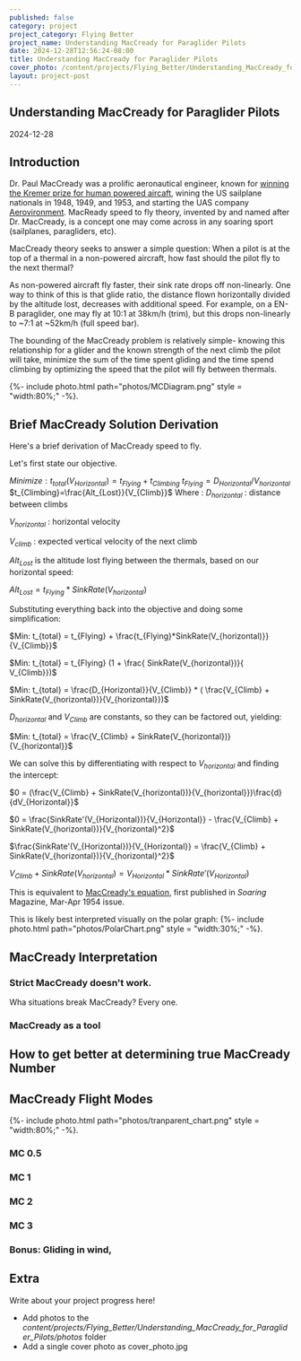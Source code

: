 ```yaml
---
published: false
category: project
project_category: Flying Better
project_name: Understanding MacCready for Paraglider Pilots
date: 2024-12-28T12:56:24-08:00
title: Understanding MacCready for Paraglider Pilots
cover_photo: /content/projects/Flying_Better/Understanding_MacCready_for_Paraglider_Pilots/photos/cover_photo.jpg
layout: project-post
---
```


## Understanding MacCready for Paraglider Pilots
2024-12-28

## Introduction
Dr. Paul MacCready was a prolific aeronautical engineer, known for [winning the Kremer prize for human powered aircaft](https://en.wikipedia.org/wiki/MacCready_Gossamer_Condor), wining the US sailplane nationals in 1948, 1949, and 1953, and starting the UAS company [Aerovironment](https://www.avinc.com/). MacReady speed to fly theory, invented by and named after Dr. MacCready, is a concept one may come across in any soaring sport (sailplanes, paragliders, etc). 

MacCready theory seeks to answer a simple question: When a pilot is at the top of a thermal in a non-powered aircraft, how fast should the pilot fly to the next thermal?

As non-powered aircraft fly faster, their sink rate drops off non-linearly. One way to think of this is that glide ratio, the distance flown horizontally divided by the altitude lost, decreases with additional speed. For example, on a EN-B paraglider, one may fly at 10:1 at 38km/h (trim), but this drops non-linearly to ~7:1 at ~52km/h (full speed bar). 

The bounding of the MacCready problem is relatively simple- knowing this relationship for a glider and the known strength of the next climb the pilot will take, minimize the sum of the time spent gliding and the time spend climbing by optimizing the speed that the pilot will fly between thermals.

{%- include photo.html 
    path="photos/MCDiagram.png"
    style = "width:80%;"
-%}.

## Brief MacCready Solution Derivation

Here's a brief derivation of MacCready speed to fly. 

Let's first state our objective.

$Minimize: t_{total}(V_{Horizontal}) = t_{Flying} + t_{Climbing}$
$t_{Flying}=D_{Horizontal}/V_{horizontal}$
$t_{Climbing}=\frac{Alt_{Lost}}{V_{Climb}}$
Where :
$D_{horizontal}$  : distance between climbs

$V_{horizontal}$   : horizontal velocity

$V_{climb}$  : expected vertical velocity of the next climb

$Alt_{Lost}$ is the altitude lost flying between the thermals, based on our horizontal speed:

$Alt_{Lost}=t_{Flying}*SinkRate(V_{horizontal})$

Substituting everything back into the objective and doing some simplification:

$Min:  t_{total} = t_{Flying} + \frac{t_{Flying}*SinkRate(V_{horizontal)}}{V_{Climb}}$

 $Min: t_{total} = t_{Flying} (1 + \frac{ SinkRate(V_{horizontal})}{ V_{Climb}})$
 
$Min:  t_{total} = \frac{D_{Horizontal}}{V_{Climb}} * ( \frac{V_{Climb} + SinkRate(V_{horizontal})}{V_{horizontal}})$

$D_{horizontal}$ and $V_{Climb}$ are constants, so they can be factored out, yielding:

$Min:  t_{total} =  \frac{V_{Climb} + SinkRate(V_{horizontal})}{V_{horizontal}}$

We can solve this by differentiating with respect to $V_{horizontal}$  and finding the intercept:

$0 = (\frac{V_{Climb} + SinkRate(V_{horizontal})}{V_{horizontal}})\frac{d}{dV_{Horizontal}}$

$0 = \frac{SinkRate'(V_{Horizontal})}{V_{Horizontal}} - \frac{V_{Climb} + SinkRate(V_{horizontal})}{V_{horizontal}^2}$

$\frac{SinkRate'(V_{Horizontal})}{V_{Horizontal}} = \frac{V_{Climb} + SinkRate(V_{horizontal})}{V_{horizontal}^2}$

$V_{Climb} + SinkRate(V_{horizontal}) = V_{Horizontal} * SinkRate'(V_{Horizontal})$

This is equivalent to [MacCready's equation](https://soaringweb.org/Soaring_Index/1954/PDF/1954_Mar-Apr_08.html), first published in *Soaring* Magazine, Mar-Apr 1954 issue. 

This is likely best interpreted visually on the polar graph:
{%- include photo.html 
    path="photos/PolarChart.png"
    style = "width:30%;"
-%}.

## MacCready Interpretation

### Strict MacCready doesn't work.
Wha situations break MacCready? Every one. 

### MacCready as a tool


## How to get better at determining true MacCready Number



## MacCready Flight Modes



{%- include photo.html 
    path="photos/tranparent_chart.png"
    style = "width:80%;"
-%}.

### MC 0.5
### MC 1
### MC 2
### MC 3

### Bonus: Gliding in wind, 

## Extra



Write about your project progress here!

- Add photos to the *content/projects/Flying_Better/Understanding_MacCready_for_Paraglider_Pilots/photos* folder
- Add a single cover photo as cover_photo.jpg



